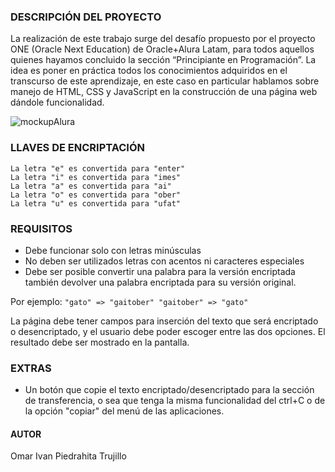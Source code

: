 ### DESCRIPCIÓN DEL PROYECTO
La realización de este trabajo surge del desafío propuesto por el proyecto ONE (Oracle Next Education) de Oracle+Alura Latam, para todos aquellos quienes hayamos concluido la sección “Principiante en Programación”. 
La idea es poner en práctica todos los conocimientos adquiridos en el transcurso de este aprendizaje, en este caso en particular hablamos sobre manejo de HTML, CSS y JavaScript en la construcción de una página web dándole funcionalidad.

![mockupAlura](https://i.imgur.com/ZvM5466.jpg "mockupAlura")

### LLAVES DE ENCRIPTACIÓN

    La letra "e" es convertida para "enter"
    La letra "i" es convertida para "imes"
    La letra "a" es convertida para "ai"
    La letra "o" es convertida para "ober"
    La letra "u" es convertida para "ufat"


### REQUISITOS
- Debe funcionar solo con letras minúsculas
- No deben ser utilizados letras con acentos ni caracteres especiales
- Debe ser posible convertir una palabra para la versión encriptada también devolver una palabra encriptada para su versión original.

Por ejemplo:
`"gato" => "gaitober"
"gaitober" => "gato"`

La página debe tener campos para
inserción del texto que será encriptado o desencriptado, y el usuario debe poder escoger entre las dos opciones.
El resultado debe ser mostrado en la pantalla.

### EXTRAS
- Un botón que copie el texto encriptado/desencriptado para la sección de transferencia, o sea que tenga la misma funcionalidad del ctrl+C o de la opción "copiar" del menú de las aplicaciones.

#### AUTOR

Omar Ivan Piedrahita Trujillo